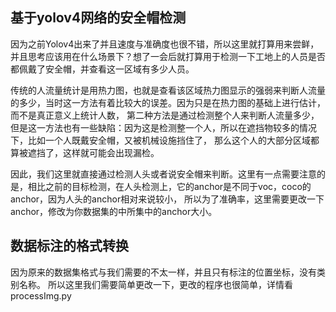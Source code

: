 ## 基于yolov4网络的安全帽检测

因为之前Yolov4出来了并且速度与准确度也很不错，所以这里就打算用来尝鲜，并且思考应该用在什么场景下？想了一会后就打算用于检测一下工地上的人员是否都佩戴了安全帽，并查看这一区域有多少人员。

传统的人流量统计是用热力图，也就是查看该区域热力图显示的强弱来判断人流量的多少，当时这一方法有着比较大的误差。因为只是在热力图的基础上进行估计，而不是真正意义上统计人数，
第二种方法是通过检测整个人来判断人流量多少，但是这一方法也有一些缺陷：因为这是检测整一个人，所以在遮挡物较多的情况下，比如一个人既戴安全帽，又被机械设施挡住了，
那么这个人的大部分区域都算被遮挡了，这样就可能会出现漏检。

因此，我们这里就直接通过检测人头或者说安全帽来判断。这里有一点需要注意的是，相比之前的目标检测，在人头检测上，它的anchor是不同于voc，coco的anchor，因为人头的anchor相对来说较小，
所以为了准确率，这里需要更改一下anchor，修改为你数据集的中所集中的anchor大小。

## 数据标注的格式转换
因为原来的数据集格式与我们需要的不太一样，并且只有标注的位置坐标，没有类别名称。
所以这里我们需要简单更改一下，更改的程序也很简单，详情看processImg.py